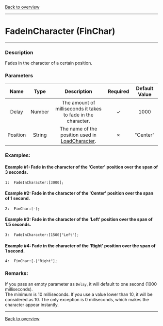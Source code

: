 [Back to overview](index.md)

---
# FadeInCharacter (FinChar)
---
### Description
Fades in the character of a certain position.

### Parameters

|Name|Type|Description|Required|Default Value|
|:---:|:---:|:---:|:---:|:---:|
|Delay|Number|The amount of milliseconds it takes to fade in the character.|✓|1000|
|Position|String|The name of the position used in [LoadCharacter](LoadCharacter.md).|✗|"Center"|

### Examples:
#### Example #1: Fade in the character of the 'Center' position over the span of 3 seconds.
```
1:  FadeInCharacter:[3000];
```

#### Example #2: Fade in the character of the 'Center' position over the span of 1 second.
```
2:  FinChar:[-];
```

#### Example #3: Fade in the character of the 'Left' position over the span of 1.5 seconds.
```
3:  FadeInCharacter:[1500|"Left"];
```

#### Example #4: Fade in the character of the 'Right' position over the span of 1 second.
```
4:  FinChar:[-|"Right"];
```

### Remarks:
If you pass an empty parameter as `Delay`, it will default to one second (1000 milliseconds).  
The minimum is 10 milliseconds. If you use a value lower than 10, it will be considered as 10. The only exception is 0 miliseconds, which makes the character appear instantly.

---
[Back to overview](index.md)
